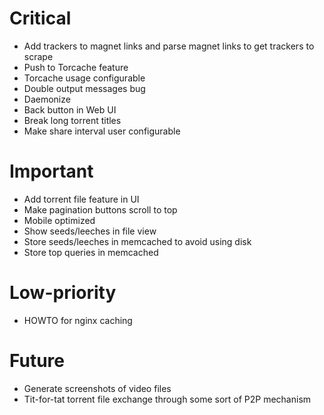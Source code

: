 # Critical
* Add trackers to magnet links and parse magnet links to get trackers to scrape
* Push to Torcache feature
* Torcache usage configurable
* Double output messages bug
* Daemonize
* Back button in Web UI
* Break long torrent titles
* Make share interval user configurable

# Important
* Add torrent file feature in UI
* Make pagination buttons scroll to top
* Mobile optimized
* Show seeds/leeches in file view
* Store seeds/leeches in memcached to avoid using disk
* Store top queries in memcached

# Low-priority
* HOWTO for nginx caching

# Future
* Generate screenshots of video files
* Tit-for-tat torrent file exchange through some sort of P2P mechanism
